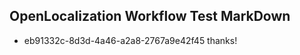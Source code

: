 ## OpenLocalization Workflow Test MarkDown
* eb91332c-8d3d-4a46-a2a8-2767a9e42f45 
thanks!<!--HONumber=Mar16_HO2-->

